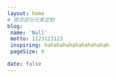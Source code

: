 ```yaml
---
layout: home
# 首页部分元素定制
blog:
 name: 'Null'
 motto: 1123123123
 inspiring: hahahahahahahahahahah
 pageSize: 6

date: false
---
```


  